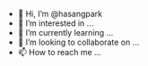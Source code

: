 - 👋 Hi, I’m @hasangpark
- 👀 I’m interested in ...
- 🌱 I’m currently learning ...
- 💞️ I’m looking to collaborate on ...
- 📫 How to reach me ...

<!---
hasangpark/hasangpark is a ✨ special ✨ repository because its `README.md` (this file) appears on your GitHub profile.
You can click the Preview link to take a look at your changes.
--->
